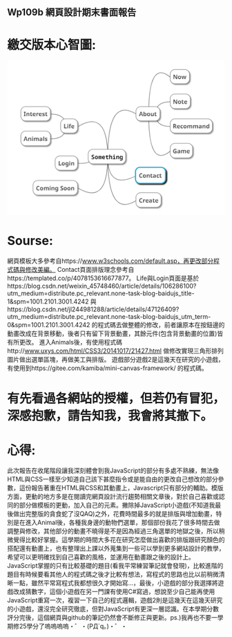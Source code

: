 ## Wp109b 網頁設計期末書面報告

# 繳交版本心智圖:
![MindMappp](MindMap.png)


# Sourse:
網頁模板大多參考自https://www.w3schools.com/default.asp，再更改部分程式碼與修改美編。
Contact頁面排版理念參考自https://templated.co/p/4078153616677877。
Life與Login頁面是基於https://blog.csdn.net/weixin_45748460/article/details/106286100?utm_medium=distribute.pc_relevant.none-task-blog-baidujs_title-1&spm=1001.2101.3001.4242 與https://blog.csdn.net/jl244981288/article/details/47126409?utm_medium=distribute.pc_relevant.none-task-blog-baidujs_utm_term-0&spm=1001.2101.3001.4242 的程式碼去做整體的修改，前者讓原本在按鈕邊的動畫改成在背景移動，後者只有留下背景動畫，其餘元件(包含背景動畫的位置)皆有所更改。
進入Animals後，有使用程式碼http://www.uxys.com/html/CSS3/20141017/21427.html 做修改實現三角形排列圖片做出選單區塊，再做美工與排版。
遊戲部分遊戲2是這幾天在研究的小遊戲，有使用到https://gitee.com/kamiba/mini-canvas-framework/ 的程式碼。

# 有先看過各網站的授權，但若仍有冒犯，深感抱歉，請告知我，我會將其撤下。

# 心得:
此次報告在收尾階段讓我深刻體會到我JavaScript的部分有多處不熟練，無法像HTML與CSS一樣至少知道自己該下甚麼指令或是能自由的更改自己想改的部分參數，這份報告著重在HTML與CSS和其動畫上，Javascript只有部分的輔助。模版方面，更動的地方多是在閱讀完網頁設計流行趨勢相關文章後，對於自己喜歡或認同的部分做模板的更動，加入自己的元素。撇除掉JavaScript小遊戲(不知道我最後做出完整版的貪食蛇了沒QAQ)之外，花費時間最多的就是排版與增加動畫，特別是在進入Animal後，各種我身邊的動物們選單，那個部份我花了很多時間去做調整與修改，其他部分的動畫不曉得是不是因為經過三角選單的地獄之後，所以稍微覺得比較好掌握。這學期的時間大多花在研究怎麼做出喜歡的排版跟研究顏色的搭配還有動畫上，也有整理出上課以外蒐集到一些可以學到更多網站設計的教學，希望可以更明確找到自己喜歡的風格，並運用在動畫跟之後的設計上。JavaScript掌握的只有比較基礎的題目(看我平常練習筆記就會發現)，比較進階的題目有時候要看其他人的程式碼之後才比較有想法，寫程式的思路也比以前稍微清晰一點，雖然平常寫程式我都想很久才開始寫...，最後，小遊戲的部分我選擇將遊戲改成猜數字，這個小遊戲在另一門課有使用C#寫過，想說至少自己能再使用JavaScript重寫一次，複習一下自己的程式邏輯，遊戲2則是這幾天在這幾天研究的小遊戲，還沒完全研究徹底，但對JavaScript有更深一層認識。在本學期分數評分完後，這個網頁與github的筆記仍然會不斷修正與更新。ps.)我再也不要一學期修25學分了嗚嗚嗚嗚・゜・(PД`q｡)・゜・
